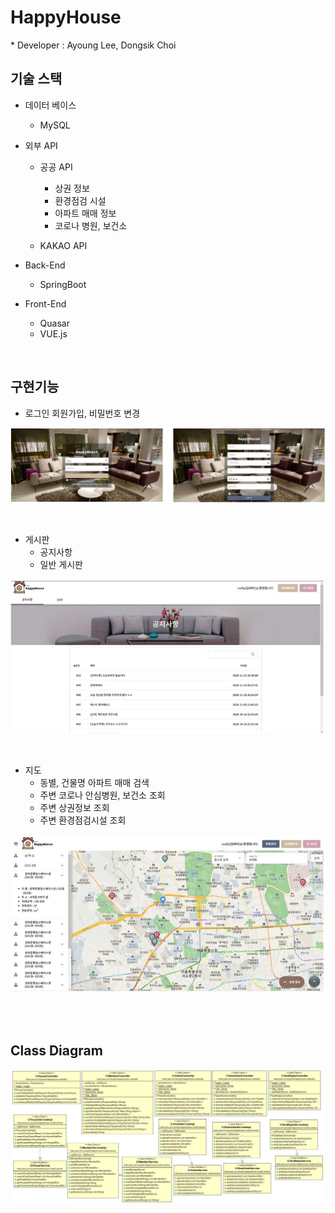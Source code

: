 HappyHouse
=============
\* Developer : Ayoung Lee, Dongsik Choi

기술 스택
-------------

* 데이터 베이스
  * MySQL

* 외부 API
  * 공공 API
    * 상권 정보
    * 환경점검 시설
    * 아파트 매매 정보
    * 코로나 병원, 보건소
  
  * KAKAO API

* Back-End
  * SpringBoot

* Front-End
  * Quasar
  * VUE.js

<br>

구현기능
-------------

* 로그인 회원가입, 비밀번호 변경
  
![Alt text](/img/login.JPG)

<br>

* 게시판
  * 공지사항
  * 일반 게시판
  
![Alt text](/img/notice.JPG)

<br>

* 지도
  * 동별, 건물명 아파트 매매 검색
  * 주변 코로나 안심병원, 보건소 조회
  * 주변 상권정보 조회
  * 주변 환경점검시설 조회

![Alt text](/img/map_search.JPG)

<br>

<br>

Class Diagram
-------------

![Alt text](/img/diagram.JPG)

